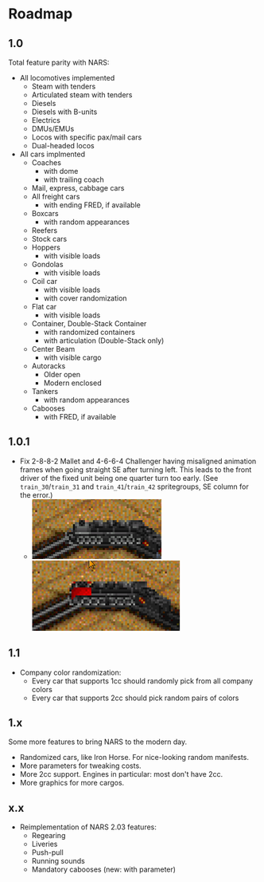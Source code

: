 # Roadmap

## 1.0

Total feature parity with NARS:

- All locomotives implemented
  - Steam with tenders
  - Articulated steam with tenders
  - Diesels
  - Diesels with B-units
  - Electrics
  - DMUs/EMUs
  - Locos with specific pax/mail cars
  - Dual-headed locos
- All cars implmented
  - Coaches
    - with dome
    - with trailing coach
  - Mail, express, cabbage cars
  - All freight cars
    - with ending FRED, if available
  - Boxcars
    - with random appearances
  - Reefers
  - Stock cars
  - Hoppers
    - with visible loads
  - Gondolas
    - with visible loads
  - Coil car
    - with visible loads
    - with cover randomization
  - Flat car
    - with visible loads
  - Container, Double-Stack Container
    - with randomized containers
    - with articulation (Double-Stack only)
  - Center Beam
    - with visible cargo
  - Autoracks
    - Older open
    - Modern enclosed
  - Tankers
    - with random appearances
  - Cabooses
    - with FRED, if available

## 1.0.1

- Fix 2-8-8-2 Mallet and 4-6-6-4 Challenger having misaligned animation frames when going straight SE after turning left.
  This leads to the front driver of the fixed unit being one quarter turn too early.
  (See `train_30`/`train_31` and `train_41`/`train_42` spritegroups, SE column for the error.)
  - ![mallet-bug](./doc/mallet-bug.png) ![challenger-bug](./doc/challenger-bug.png)

## 1.1

- Company color randomization:
  - Every car that supports 1cc should randomly pick from all company colors
  - Every car that supports 2cc should pick random pairs of colors

## 1.x

Some more features to bring NARS to the modern day.

- Randomized cars, like Iron Horse. For nice-looking random manifests.
- More parameters for tweaking costs.
- More 2cc support. Engines in particular: most don't have 2cc.
- More graphics for more cargos.

## x.x

- Reimplementation of NARS 2.03 features:
  - Regearing
  - Liveries
  - Push-pull
  - Running sounds
  - Mandatory cabooses (new: with parameter)